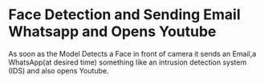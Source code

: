 # Face Detection and Sending Email Whatsapp and Opens Youtube
As soon as the Model Detects a Face in front of camera it sends an Email,a WhatsApp(at desired time)  something like an intrusion detection system (IDS) and also opens Youtube.
